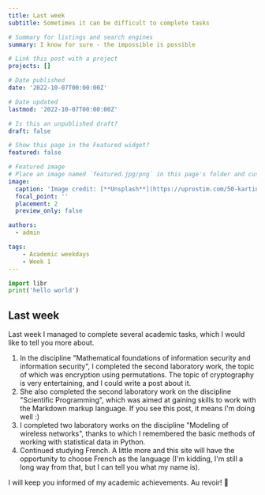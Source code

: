 ```yaml
---
title: Last week
subtitle: Sometimes it can be difficult to complete tasks

# Summary for listings and search engines
summary: I know for sure - the impossible is possible

# Link this post with a project
projects: []

# Date published
date: '2022-10-07T00:00:00Z'

# Date updated
lastmod: '2022-10-07T00:00:00Z'

# Is this an unpublished draft?
draft: false

# Show this page in the Featured widget?
featured: false

# Featured image
# Place an image named `featured.jpg/png` in this page's folder and customize its options here.
image:
  caption: 'Image credit: [**Unsplash**](https://uprostim.com/50-kartinok-s-voprositelnym-znakom/)'
  focal_point: ''
  placement: 2
  preview_only: false

authors:
  - admin

tags:
    - Academic weekdays
    - Week 1
---
```


```python
import libr
print('hello world')
```

## Last week

Last week I managed to complete several academic tasks, which I would like to tell you more about.
1. In the discipline "Mathematical foundations of information security and information security", I completed the second laboratory work, the topic of which was encryption using permutations. The topic of cryptography is very entertaining, and I could write a post about it.
2. She also completed the second laboratory work on the discipline "Scientific Programming", which was aimed at gaining skills to work with the Markdown markup language. If you see this post, it means I'm doing well :)
3. I completed two laboratory works on the discipline "Modeling of wireless networks", thanks to which I remembered the basic methods of working with statistical data in Python.
4. Continued studying French. A little more and this site will have the opportunity to choose French as the language (I'm kidding, I'm still a long way from that, but I can tell you what my name is).

I will keep you informed of my academic achievements. Au revoir! 👋
